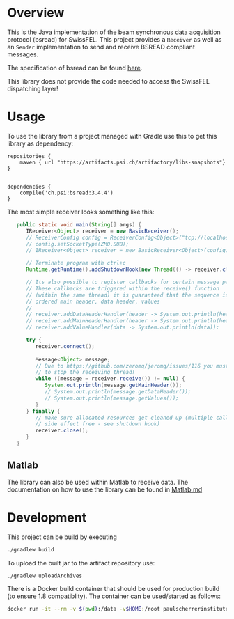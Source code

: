 # Overview
This is the Java implementation of the beam synchronous data acquisition protocol (bsread) for SwissFEL. This project provides a `Receiver` as well as an `Sender` implementation to send and receive BSREAD compliant messages.

The specification of bsread can be found [here](https://docs.google.com/document/d/1BynCjz5Ax-onDW0y8PVQnYmSssb6fAyHkdDl1zh21yY/edit?usp=sharing).

This library does not provide the code needed to access the SwissFEL dispatching layer!


# Usage

To use the library from a project managed with Gradle use this to get this library as dependency:

```
repositories {
    maven { url "https://artifacts.psi.ch/artifactory/libs-snapshots"}
}


dependencies {
    compile('ch.psi:bsread:3.4.4')
}
```

The most simple receiver looks something like this:

```java
   public static void main(String[] args) {
      IReceiver<Object> receiver = new BasicReceiver();
      // ReceiverConfig config = ReceiverConfig<Object>("tcp://localhost:9000");
      // config.setSocketType(ZMQ.SUB);
      // IReceiver<Object> receiver = new BasicReceiver<Object>(config);

      // Terminate program with ctrl+c
      Runtime.getRuntime().addShutdownHook(new Thread(() -> receiver.close()));

      // Its also possible to register callbacks for certain message parts.
      // These callbacks are triggered within the receive() function
      // (within the same thread) it is guaranteed that the sequence is
      // ordered main header, data header, values
      //
      // receiver.addDataHeaderHandler(header -> System.out.println(header));
      // receiver.addMainHeaderHandler(header -> System.out.println(header) );
      // receiver.addValueHandler(data -> System.out.println(data));

      try {
         receiver.connect();
         
         Message<Object> message;
         // Due to https://github.com/zeromq/jeromq/issues/116 you must not use Thread.interrupt()
         // to stop the receiving thread!
         while ((message = receiver.receive()) != null) {
            System.out.println(message.getMainHeader());
            // System.out.println(message.getDataHeader());
            // System.out.println(message.getValues());
         }
      } finally {
         // make sure allocated resources get cleaned up (multiple calls to receiver.close() are
         // side effect free - see shutdown hook)
         receiver.close();
      }
   }
```

## Matlab

The library can also be used within Matlab to receive data. The documentation on how to use the library can be found in [Matlab.md](Matlab.md)

# Development

This project can be build by executing

```bash
./gradlew build
```

To upload the built jar to the artifact repository use:

```bash
./gradlew uploadArchives
```

There is a Docker build container that should be used for production build (to ensure 1.8 compatiblity). The container can be used/started as follows:
```bash
docker run -it --rm -v $(pwd):/data -v$HOME:/root paulscherrerinstitute/centos_build_java:1.8
```


